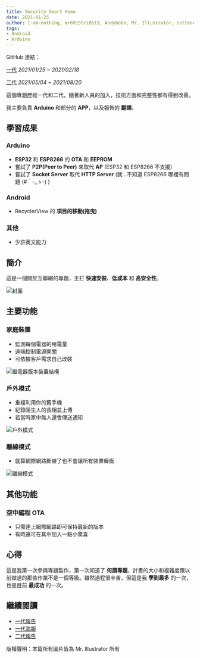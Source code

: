 ```yaml
---
title: Security Smart Home
date: 2021-01-25
author: I-am-nothing, mr6915tri8513, Andybobo, Mr. Illustrator, sstteeeenn05
tags:
- Android
- Arduino
---
```

GitHub 連結：

[一代](https://github.com/I-am-nothing/Security_Smart_Home) *2021/01/25 ~ 2021/02/18*

[二代](https://github.com/I-am-nothing/Security_Smart_Home_2nd) *2021/05/04 ~ 2021/08/20*

這個專題歷經一代和二代，隨著新人員的加入，技術方面和完整性都有得到改善。

我主要負責 **Arduino** 和部分的 **APP**，以及報告的 **翻譯**。

## 學習成果
### Arduino
* **ESP32** 和 **ESP8266** 的 **OTA** 和 **EEPROM**
* 嘗試了 **P2P(Peer to Peer)** 來取代 **AP** (ESP32 和 ESP8266 不支援)
* 嘗試了 **Socket Server** 取代 **HTTP Server** (就...不知道 ESP8266 哪裡有問題 (#｀-_ゝ-) )

### Android
* RecyclerView 的 **項目的移動(拖曳)**

### 其他
* 少許英文能力

## 簡介
這是一個關於互聯網的專題，主打 **快速安裝**、**低成本** 和 **高安全性**。

![封面](/project/security_smart_home/front_cover.png)

## 主要功能
### 家庭裝置
* 監測每個電器的用電量
* 遠端控制電源開關
* 可依據客戶需求自己改裝

![繼電器版本裝置結構](/project/security_smart_home/structure_relay.png)

### 戶外模式
* 重複利用你的舊手機
* 紀錄陌生人的長相並上傳
* 若當時家中無人還會傳送通知

![戶外模式](/project/security_smart_home/outdoor_mode.png)

### 離線模式
* 就算網際網路斷線了也不會讓所有裝置癱瘓

![離線模式](/project/security_smart_home/offline_mode.png)

## 其他功能
### 空中編程 OTA
* 只需連上網際網路即可保持最新的版本
* 有時還可在其中加入一點小驚喜

## 心得
這是我第一次參與專題製作，第一次知道了 **何謂專題**，計畫的大小和複雜度跟以前做過的那些作業不是一個等級。雖然過程很辛苦，但這是我 **學到最多** 的一次，也是目前 **最成功** 的一次。

## 繼續閱讀
* [一代報告](https://docs.google.com/document/d/1qhFzi2feWOz2Gax-PqmswtHTDt-eyBC42QOLEBsT-FA/edit?usp=sharing)
* [一代海報](https://docs.google.com/presentation/d/1CLF7nTyfLZ677lPc1mkNgJW-RC2V5mb7DHh6XexCC1A/edit?usp=sharing)
* [二代報告](https://docs.google.com/document/d/1pIwP28cPY0j0kTdAGPogLw7TcMTjWPokIr8tGELqfSE/edit?usp=sharing)

版權聲明：本篇所有圖片皆為 Mr. Illustrator 所有

<style>
img[alt="封面"] {
    max-height: 540px;
}
img[alt="繼電器版本裝置結構"] {
    max-height: 424px;
}
img[alt="戶外模式"] {
    max-height: 313px;
}
img[alt="離線模式"] {
    max-height: 500px;
}
</style>